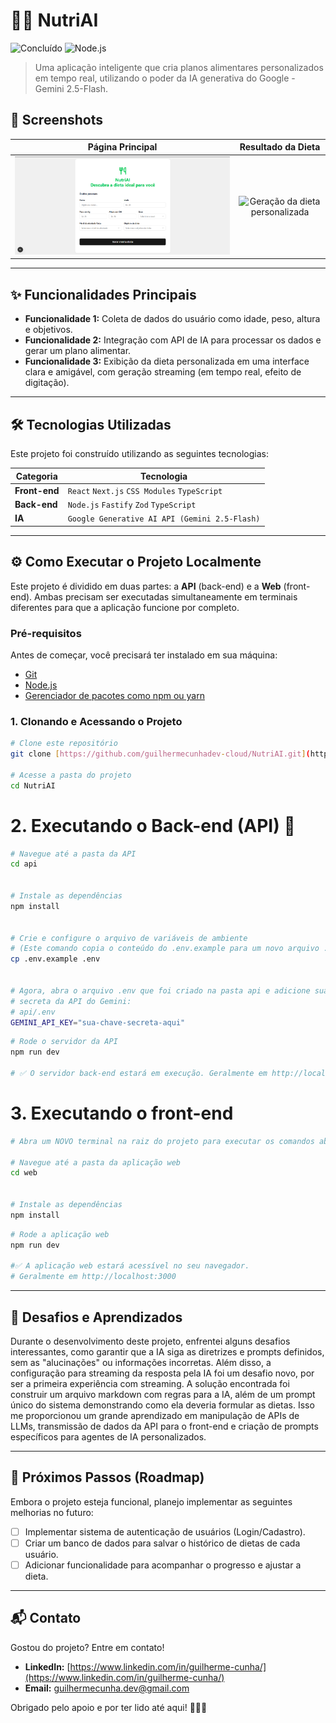 # 🤖🍏 NutriAI

![Concluído](https://img.shields.io/badge/status-concluído-brightgreen)
![Node.js](https://img.shields.io/github/languages/top/guilhermecunhadev-cloud/NutriAI)

> Uma aplicação inteligente que cria planos alimentares personalizados em tempo real, utilizando o poder da IA generativa do Google - Gemini 2.5-Flash.

## 📸 Screenshots

| Página Principal | Resultado da Dieta |
| :---: | :---: |
| ![Tela principal para preenchimento de dados](./assets/tela-principal.png) | ![Geração da dieta personalizada](./assets/geracao-dieta.gif) |

---

## ✨ Funcionalidades Principais

* **Funcionalidade 1:** Coleta de dados do usuário como idade, peso, altura e objetivos.
* **Funcionalidade 2:** Integração com API de IA para processar os dados e gerar um plano alimentar.
* **Funcionalidade 3:** Exibição da dieta personalizada em uma interface clara e amigável, com geração streaming (em tempo real, efeito de digitação).

---

## 🛠️ Tecnologias Utilizadas

Este projeto foi construído utilizando as seguintes tecnologias:

| Categoria | Tecnologia |
|-----------|------------|
| **Front-end** | `React` `Next.js` `CSS Modules` `TypeScript` |
| **Back-end**  | `Node.js` `Fastify` `Zod` `TypeScript` |
| **IA**        | `Google Generative AI API (Gemini 2.5-Flash)` |

---

## ⚙️ Como Executar o Projeto Localmente

Este projeto é dividido em duas partes: a **API** (back-end) e a **Web** (front-end). Ambas precisam ser executadas simultaneamente em terminais diferentes para que a aplicação funcione por completo.

### Pré-requisitos

Antes de começar, você precisará ter instalado em sua máquina:
* [Git](https://git-scm.com)
* [Node.js](https://nodejs.org/en/)
* [Gerenciador de pacotes como npm ou yarn](https://classic.yarnpkg.com/)

### 1. Clonando e Acessando o Projeto

```bash
# Clone este repositório
git clone [https://github.com/guilhermecunhadev-cloud/NutriAI.git](https://github.com/guilhermecunhadev-cloud/NutriAI.git)

# Acesse a pasta do projeto
cd NutriAI
```

# 2. Executando o Back-end (API) 🚀

```bash
# Navegue até a pasta da API
cd api


# Instale as dependências
npm install


# Crie e configure o arquivo de variáveis de ambiente
# (Este comando copia o conteúdo do .env.example para um novo arquivo .env)
cp .env.example .env


# Agora, abra o arquivo .env que foi criado na pasta api e adicione sua chave 
# secreta da API do Gemini:
# api/.env
GEMINI_API_KEY="sua-chave-secreta-aqui"
```

```bash
# Rode o servidor da API
npm run dev

# ✅ O servidor back-end estará em execução. Geralmente em http://localhost:5000. Deixe este terminal rodando.
```

# 3. Executando o front-end

```bash
# Abra um NOVO terminal na raiz do projeto para executar os comandos abaixo.

# Navegue até a pasta da aplicação web
cd web


# Instale as dependências
npm install
```

```bash
# Rode a aplicação web
npm run dev

#✅ A aplicação web estará acessível no seu navegador. 
# Geralmente em http://localhost:3000
```

---

## 🧠 Desafios e Aprendizados

Durante o desenvolvimento deste projeto, enfrentei alguns desafios interessantes, como garantir que a IA siga as diretrizes e prompts definidos, sem as "alucinações" ou informações incorretas. Além disso, a configuração para streaming da resposta pela IA foi um desafio novo, por ser a primeira experiência com streaming. A solução encontrada foi construir um arquivo markdown com regras para a IA, além de um prompt único do sistema demonstrando como ela deveria formular as dietas. Isso me proporcionou um grande aprendizado em manipulação de APIs de LLMs, transmissão de dados da API para o front-end e criação de prompts específicos para agentes de IA personalizados.

---

## 🚀 Próximos Passos (Roadmap)

Embora o projeto esteja funcional, planejo implementar as seguintes melhorias no futuro:

- [ ] Implementar sistema de autenticação de usuários (Login/Cadastro).
- [ ] Criar um banco de dados para salvar o histórico de dietas de cada usuário.
- [ ] Adicionar funcionalidade para acompanhar o progresso e ajustar a dieta.

---

## 📬 Contato

Gostou do projeto? Entre em contato!

* **LinkedIn:** [https://www.linkedin.com/in/guilherme-cunha/](https://www.linkedin.com/in/guilherme-cunha/)
* **Email:** [guilhermecunha.dev@gmail.com](mailto:guilhermecunha.dev@gmail.com)

Obrigado pelo apoio e por ter lido até aqui! 👨‍💻👊